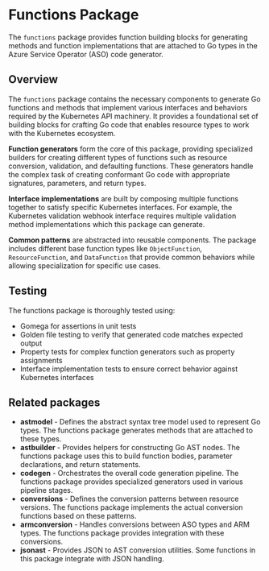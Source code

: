 # Functions Package

The `functions` package provides function building blocks for generating methods and function implementations that are attached to Go types in the Azure Service Operator (ASO) code generator.

## Overview

The `functions` package contains the necessary components to generate Go functions and methods that implement various interfaces and behaviors required by the Kubernetes API machinery. It provides a foundational set of building blocks for crafting Go code that enables resource types to work with the Kubernetes ecosystem.

**Function generators** form the core of this package, providing specialized builders for creating different types of functions such as resource conversion, validation, and defaulting functions. These generators handle the complex task of creating conformant Go code with appropriate signatures, parameters, and return types.

**Interface implementations** are built by composing multiple functions together to satisfy specific Kubernetes interfaces. For example, the Kubernetes validation webhook interface requires multiple validation method implementations which this package can generate.

**Common patterns** are abstracted into reusable components. The package includes different base function types like `ObjectFunction`, `ResourceFunction`, and `DataFunction` that provide common behaviors while allowing specialization for specific use cases.

## Testing

The functions package is thoroughly tested using:

* Gomega for assertions in unit tests
* Golden file testing to verify that generated code matches expected output
* Property tests for complex function generators such as property assignments
* Interface implementation tests to ensure correct behavior against Kubernetes interfaces

## Related packages

* **astmodel** - Defines the abstract syntax tree model used to represent Go types. The functions package generates methods that are attached to these types.
* **astbuilder** - Provides helpers for constructing Go AST nodes. The functions package uses this to build function bodies, parameter declarations, and return statements.
* **codegen** - Orchestrates the overall code generation pipeline. The functions package provides specialized generators used in various pipeline stages.
* **conversions** - Defines the conversion patterns between resource versions. The functions package implements the actual conversion functions based on these patterns.
* **armconversion** - Handles conversions between ASO types and ARM types. The functions package provides integration with these conversions.
* **jsonast** - Provides JSON to AST conversion utilities. Some functions in this package integrate with JSON handling.
